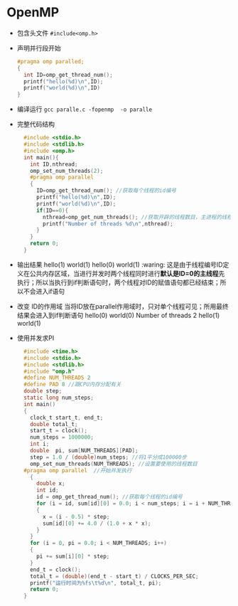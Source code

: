 # OpenMP
+ 包含头文件
  `#include<omp.h>`
+ 声明并行段开始
  ```c
  #pragma omp paralled;
  {
    int ID=omp_get_thread_num();
    printf("hello(%d)\n",ID);
    printf("world(%d)\n",ID)
  }
  ```
+ 编译运行
  `gcc paralle.c -fopenmp  -o paralle`


+ 完整代码结构
  ```c
    #include <stdio.h>
    #include <stdlib.h>
    #include <omp.h>
    int main(){
      int ID,nthread;
      omp_set_num_threads(2);
      #pragma omp parallel 
      {
        ID=omp_get_thread_num(); //获取每个线程的id编号
        printf("hello(%d)\n",ID);
        printf("world(%d)\n",ID);
        if(ID==0){
          nthread=omp_get_num_threads(); //获取开辟的线程数目，主进程的线程id默认为0
          printf("Number of threads %d\n",nthread);
        }
      }
      return 0;
    }
  ```

+ 输出结果
hello(1)
world(1)
hello(0)
world(1)
:waring: 这是由于线程编号ID定义在公共内存区域，当进行并发时两个线程同时进行**默认是ID=0的主线程**先执行；所以当执行到if判断语句时，两个线程对ID的赋值语句都已经结束；所以不会进入if语句
+ 改变 ID的作用域
  当将ID放在parallel作用域时，只对单个线程可见；所用最终结果会进入到if判断语句
  hello(0)
  world(0)
  Number of threads 2
  hello(1)
  world(1)

+ 使用并发求PI
  ```c
    #include <time.h>
    #include <stdio.h>
    #include <stdlib.h>
    #include "omp.h"
    #define NUM_THREADS 2
    #define PAD 8 //跟CPU内存分配有关
    double step;
    static long num_steps;
    int main()
    {
      clock_t start_t, end_t;
      double total_t;
      start_t = clock();
      num_steps = 1000000;
      int i;
      double  pi, sum[NUM_THREADS][PAD];
      step = 1.0 / (double)num_steps; //将1平分成100000步
      omp_set_num_threads(NUM_THREADS); //设置要使用的线程数目
    #pragma omp parallel  //开始并发执行
      {
        double x;
        int id;
        id = omp_get_thread_num(); //获取每个线程的id编号
        for (i = id, sum[id][0] = 0.0; i < num_steps; i = i + NUM_THREADS)
        {
          x = (i - 0.5) * step;
          sum[id][0] += 4.0 / (1.0 + x * x);
        }
      }
      for (i = 0, pi = 0.0; i < NUM_THREADS; i++)
      {
        pi += sum[i][0] * step;
      }
      end_t = clock();
      total_t = (double)(end_t - start_t) / CLOCKS_PER_SEC;
      printf("运行时间为%fs\t%d\n", total_t, pi);
      return 0;
    }
  ```
  

  